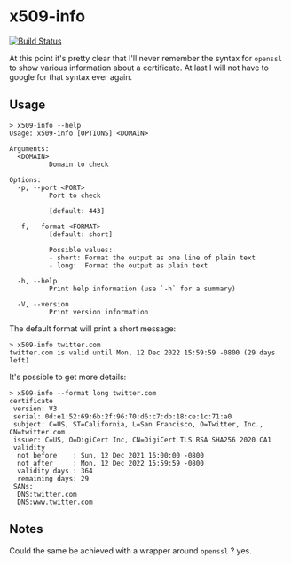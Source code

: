 # x509-info

[![Build Status](https://ci.fcuny.net/api/badges/fcuny/x509-info/status.svg)](https://ci.fcuny.net/fcuny/x509-info)

At this point it's pretty clear that I'll never remember the syntax for `openssl` to show various information about a certificate. At last I will not have to google for that syntax ever again.

## Usage

``` shell
> x509-info --help
Usage: x509-info [OPTIONS] <DOMAIN>

Arguments:
  <DOMAIN>
          Domain to check

Options:
  -p, --port <PORT>
          Port to check

          [default: 443]

  -f, --format <FORMAT>
          [default: short]

          Possible values:
          - short: Format the output as one line of plain text
          - long:  Format the output as plain text

  -h, --help
          Print help information (use `-h` for a summary)

  -V, --version
          Print version information
```

The default format will print a short message:

``` shell
> x509-info twitter.com
twitter.com is valid until Mon, 12 Dec 2022 15:59:59 -0800 (29 days left)
```

It's possible to get more details:

``` shell
> x509-info --format long twitter.com
certificate
 version: V3
 serial: 0d:e1:52:69:6b:2f:96:70:d6:c7:db:18:ce:1c:71:a0
 subject: C=US, ST=California, L=San Francisco, O=Twitter, Inc., CN=twitter.com
 issuer: C=US, O=DigiCert Inc, CN=DigiCert TLS RSA SHA256 2020 CA1
 validity
  not before    : Sun, 12 Dec 2021 16:00:00 -0800
  not after     : Mon, 12 Dec 2022 15:59:59 -0800
  validity days : 364
  remaining days: 29
 SANs:
  DNS:twitter.com
  DNS:www.twitter.com
```

## Notes

Could the same be achieved with a wrapper around `openssl` ? yes.
